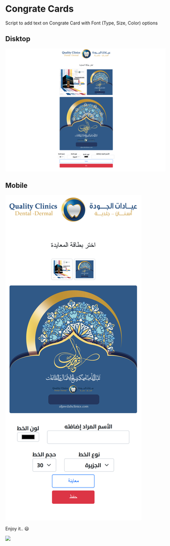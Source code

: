 # Congrate Cards

Script to add text on Congrate Card with Font (Type, Size, Color) options

## Disktop
![alt text](https://github.com/mhmdyoussef/images/blob/main/Congrate-Cards/Disktop-view.png?raw=true)

## Mobile 
![alt text](https://github.com/mhmdyoussef/images/blob/main/Congrate-Cards/Mobile-view.png?raw=true)

Enjoy it.. :smiley:

<a href="https://paypal.me/MYDevPro?country.x=EG&locale.x=en_US"><img src="https://img.buymeacoffee.com/button-api/?text=Buy me a coffee&emoji=&slug=mydev&button_colour=FFDD00&font_colour=000000&font_family=Bree&outline_colour=000000&coffee_colour=ffffff" /></a>

